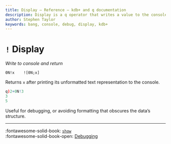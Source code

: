 ```yaml
---
title: Display – Reference – kdb+ and q documentation
description: Display is a q operator that writes a value to the console before returning it.
author: Stephen Taylor
keywords: bang, console, debug, display, kdb+
---
```

# `!` Display



_Write to console and return_

```syntax
0N!x    ![0N;x]
```

Returns `x` after printing its unformatted text representation to the console. 

```q
q)2+0N!3
3
5
```

Useful for debugging, or avoiding formatting that obscures the data’s structure.

---
:fontawesome-solid-book: 
[`show`](show.md) 
<br>
:fontawesome-solid-book-open: 
[Debugging](../basics/debug.md)